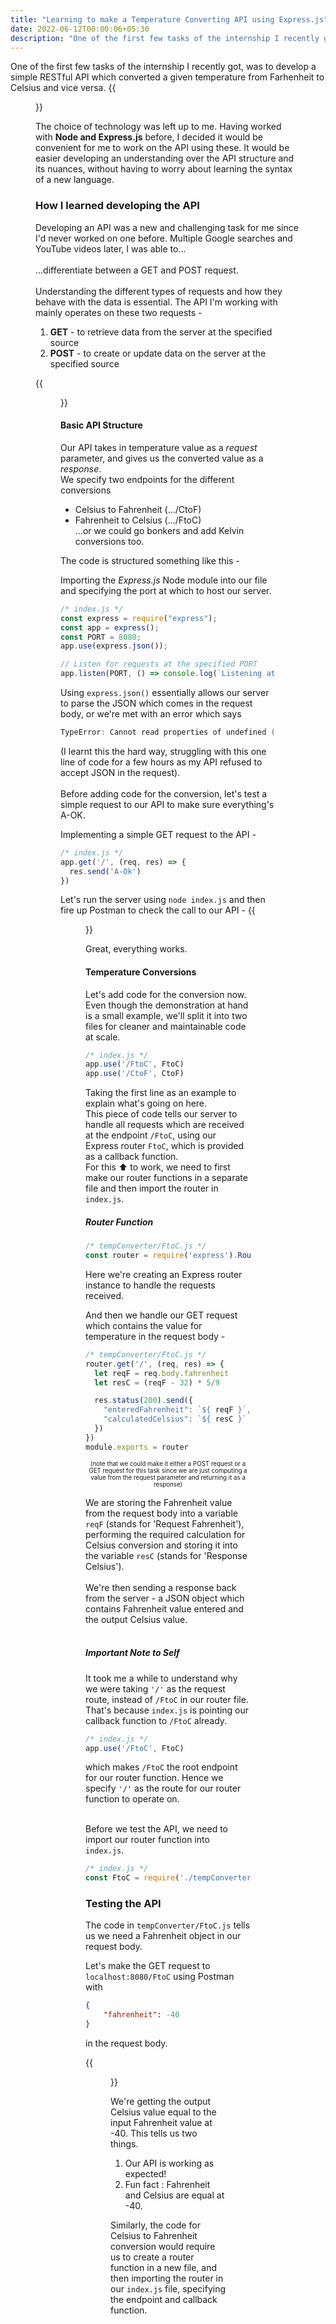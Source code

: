 ```yaml
---
title: "Learning to make a Temperature Converting API using Express.js"
date: 2022-06-12T00:00:06+05:30
description: "One of the first few tasks of the internship I recently got, was to develop a simple RESTful API which converted a given temperature from Farhenheit to Celsius and vice versa"
---
```

One of the first few tasks of the internship I recently got, was to develop a simple RESTful API which converted a given temperature from Farhenheit to Celsius and vice versa. 
{{<figure src="https://i.morioh.com/8c8203b86e.png">}}

The choice of technology was left up to me. Having worked with **Node and Express.js** before, I decided it would be convenient for me to work on the API using these. It would be easier developing an understanding over the API structure and its nuances, without having to worry about learning the syntax of a new language.

### How I learned developing the API
Developing an API was a new and challenging task for me since I'd never worked on one before.
Multiple Google searches and YouTube videos later, I was able to...  <br> <br>
...differentiate between a GET and POST request.  
<br>
Understanding the different types of requests and how they behave with the data is essential. The API I'm working with mainly operates on these two requests -
1. **GET** - to retrieve data from the server at the specified source
2. **POST** - to create or update data on the server at the specified source  

{{<figure src="https://s3-us-west-2.amazonaws.com/assertible/blog/swagger-petstore-store-endpoints.png">}}

#### Basic API Structure
Our API takes in temperature value as a *request* parameter, and gives us the converted value as a *response*.  
We specify two endpoints for the different conversions
- Celsius to Fahrenheit (.../CtoF)
- Fahrenheit to Celsius (.../FtoC)  
  ...or we could go bonkers and add Kelvin conversions too.

The code is structured something like this - 

Importing the *Express.js* Node module into our file and specifying the port at which to host our server.
```js
/* index.js */
const express = require("express");
const app = express();
const PORT = 8080;
app.use(express.json());

// Listen for requests at the specified PORT
app.listen(PORT, () => console.log(`Listening at localhost:${PORT}`));

```

Using `express.json()` essentially allows our server to parse the JSON which comes in the request body, or we're met with an error which says
```powershell
TypeError: Cannot read properties of undefined (reading '<object>')
```
(I learnt this the hard way, struggling with this one line of code for a few hours as my API refused to accept JSON in the request). <br><br>
Before adding code for the conversion, let's test a simple request to our API to make sure everything's A-OK.

Implementing a simple GET request to the API -
```js
/* index.js */
app.get('/', (req, res) => {
  res.send('A-Ok')
})
```
Let's run the server using ```node index.js``` and then fire up Postman to check the call to our API -
{{<figure src="https://user-images.githubusercontent.com/70942982/173202113-c30f9f4d-6228-47bb-b0b9-1f085a65b154.png" class="center-image">}}

Great, everything works.

#### Temperature Conversions

Let's add code for the conversion now. Even though the demonstration at hand is a small example, we'll split it into two files for cleaner and maintainable code at scale.

```js
/* index.js */
app.use('/FtoC', FtoC)
app.use('/CtoF', CtoF)
```
Taking the first line as an example to explain what's going on here.  
This piece of code tells our server to handle all requests which are received at the endpoint `/FtoC`, using our Express router `FtoC`, which is provided as a callback function.  
For this ⬆️ to work, we need to first make our router functions in a separate file and then import the router in `index.js`.

##### Router Function

```js
/* tempConverter/FtoC.js */
const router = require('express').Router();
```
Here we're creating an Express router instance to handle the requests received.

And then we handle our GET request which contains the value for temperature in the request body - 
```js
/* tempConverter/FtoC.js */
router.get('/', (req, res) => {
  let reqF = req.body.fahrenheit
  let resC = (reqF - 32) * 5/9

  res.status(200).send({
    "enteredFahrenheit": `${ reqF }`,
    "calculatedCelsius": `${ resC }`
  })
})
module.exports = router
```
<center><sup><sub>(note that we could make it either a POST request or a GET request for this task since we are just computing a value from the request parameter and returning it as a response)</sub></sup></center>

We are storing the Fahrenheit value from the request body into a variable `reqF` (stands for 'Request Fahrenheit'), performing the required calculation for Celsius conversion and storing it into the variable `resC` (stands for 'Response Celsius').  <br><br>
We're then sending a response back from the server -  a JSON object which contains Fahrenheit value entered and the output Celsius value. <br><br>


##### Important Note to Self
It took me a while to understand why we were taking `'/'` as the request route, instead of `/FtoC` in our router file.
That's because `index.js` is pointing our callback function to `/FtoC` already.
```js
/* index.js */
app.use('/FtoC', FtoC)
```
which makes `/FtoC` the root endpoint for our router function. Hence we specify `'/'` as the route for our router function to operate on.  <br><br>

Before we test the API, we need to import our router function into `index.js`.

```js
/* index.js */
const FtoC = require('./tempConverter/FtoC')
```

### Testing the API
The code in `tempConverter/FtoC.js` tells us we need a Fahrenheit object in our request body.

Let's make the GET request to `localhost:8080/FtoC` using Postman with

```json
{
    "fahrenheit": -40
}
```
in the request body.

{{<figure src="https://user-images.githubusercontent.com/70942982/173204187-a3703fa6-269e-49de-b87d-4b04c2ebbe7c.png" class="center-image">}}

We're getting the output Celsius value equal to the input Fahrenheit value at -40. This tells us two things.
1. Our API is working as expected!
2. Fun fact : Fahrenheit and Celsius are equal at -40.

Similarly, the code for Celsius to Fahrenheit conversion would require us to create a router function in a new file, and then importing the router in our `index.js` file, specifying the endpoint and callback function.

